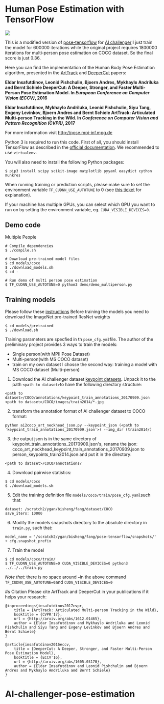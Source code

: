 # Human Pose Estimation with TensorFlow

![](images/test_example1png)

This is a modified version of [pose-tensorflow](https://github.com/eldar/pose-tensorflow) for [AI challenger](https://challenger.ai/)
I just train the model for 600000 iterations while the original project requires 1800000 iterations for multi-person pose estimation on COCO dataset.
So the final score is just 0.36.


Here you can find the implementation of the Human Body Pose Estimation algorithm,
presented in the [ArtTrack](http://arxiv.org/abs/1612.01465) and [DeeperCut](http://arxiv.org/abs/1605.03170) papers:

**Eldar Insafutdinov, Leonid Pishchulin, Bjoern Andres, Mykhaylo Andriluka and Bernt Schiele
DeeperCut:  A Deeper, Stronger, and Faster Multi-Person Pose Estimation Model.
In _European Conference on Computer Vision (ECCV)_, 2016**

**Eldar Insafutdinov, Mykhaylo Andriluka, Leonid Pishchulin, Siyu Tang, Evgeny Levinkov, Bjoern Andres and Bernt Schiele
ArtTrack: Articulated Multi-person Tracking in the Wild.
In _Conference on Computer Vision and Pattern Recognition (CVPR)_, 2017**

For more information visit http://pose.mpi-inf.mpg.de

Python 3 is required to run this code.
First of all, you should install TensorFlow as described in the
[official documentation](https://www.tensorflow.org/install/).
We recommended to use `virtualenv`.

You will also need to install the following Python packages:

```
$ pip3 install scipy scikit-image matplotlib pyyaml easydict cython munkres
```

When running training or prediction scripts, please make sure to set the environment variable
`TF_CUDNN_USE_AUTOTUNE` to 0 (see [this ticket](https://github.com/tensorflow/tensorflow/issues/5048)
for explanation).

If your machine has multiple GPUs, you can select which GPU you want to run on
by setting the environment variable, eg. `CUDA_VISIBLE_DEVICES=0`.

## Demo code
Multiple People

```
# Compile dependencies
$ ./compile.sh

# Download pre-trained model files
$ cd models/coco
$ ./download_models.sh
$ cd -

# Run demo of multi person pose estimation
$ TF_CUDNN_USE_AUTOTUNE=0 python3 demo/demo_multiperson.py
```

## Training models

Please follow these [instructions](models/README.md)
Before training the models you need to download the ImageNet pre-trained ResNet weights
```
$ cd models/pretrained
$ ./download.sh
```
Training parameters are specfied in th `pose_cfg.yml`file.
The author of the preliminary project provides 3 ways to train the models:
- Single person(with MPII Pose Dataset)
- Multi-person(with MS COCO dataset)
- train on my own dataset
I chosse the second way: training a model with MS COCO dataset (Multi-person)
1. Download the AI challenger dataset [keypoint datasets](https://challenger.ai/datasets/keypoint). Unpack it to the path `<path to dataset>`to have the following directory structure:
```
<path to dataset>/COCO/annotations/keypoint_train_annotations_20170909.json
<path to dataset>/COCO/images/train2014/*.jpg
```
2. transform the annotation format of AI challenger dataset to COCO format:
```
python ai2coco_art_neckhead_json.py --keypoint_json (<path to 'keypoint_train_annotations_20170909.json'>) --img_dir (train2014/)
```
3. the output json is in the same directory of keypoint_train_annotations_20170909.json's, rename the json: coco_art_neckhead_keypoint_train_annotations_20170909.json to person_keypoints_train2014.json and put it in the directory:
```
<path to dataset>/COCO/annotations/
```
4. Download pairwise statistics:
```
$ cd models/coco
$ ./download_models.sh
```
5. Edit the training definition file
`models/coco/train/pose_cfg.yaml`such that:
```
dataset: /scratch2/ygan/bisheng/fang/dataset/COCO
save_iters: 10000
```
6. Modify the models snapshots directory to the absolute directory in `train.py`, such that:
```
model_name = '/scratch2/ygan/bisheng/fang/pose-tensorflow/snapshots/' + cfg.snapshot_prefix
```

7. Train the model
```
$ cd models/coco/train/
$ TF_CUDNN_USE_AUTOTUNE=0 CUDA_VISIBLE_DEVICES=0 python3 ../../../train.py
```
*Note that:* there is no space around `=`in the above command `TF_CUDNN_USE_AUTOTUNE=0`and `CUDA_VISIBLE_DEVICES=0`

#s Citation
Please cite ArtTrack and DeeperCut in your publications if it helps your research:

    @inproceedings{insafutdinov2017cvpr,
	    title = {ArtTrack: Articulated Multi-person Tracking in the Wild},
	    booktitle = {CVPR'17},
	    url = {http://arxiv.org/abs/1612.01465},
	    author = {Eldar Insafutdinov and Mykhaylo Andriluka and Leonid Pishchulin and Siyu Tang and Evgeny Levinkov and Bjoern Andres and Bernt Schiele}
    }

    @article{insafutdinov2016eccv,
        title = {DeeperCut: A Deeper, Stronger, and Faster Multi-Person Pose Estimation Model},
	    booktitle = {ECCV'16},
        url = {http://arxiv.org/abs/1605.03170},
        author = {Eldar Insafutdinov and Leonid Pishchulin and Bjoern Andres and Mykhaylo Andriluka and Bernt Schiele}
    }

# AI-challenger-pose-estimation
